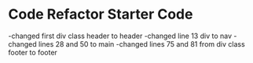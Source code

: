 # Code Refactor Starter Code

-changed first div class header to header
-changed line 13 div to nav
-changed lines 28 and 50 to main
-changed lines 75 and 81 from div class footer to footer